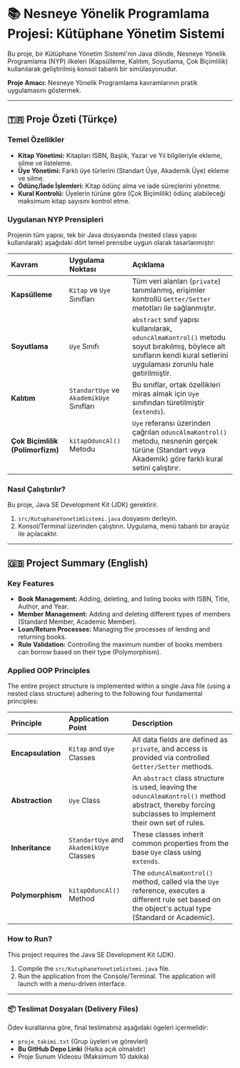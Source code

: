 # 📚 Nesneye Yönelik Programlama Projesi: Kütüphane Yönetim Sistemi

Bu proje, bir Kütüphane Yönetim Sistemi'nin Java dilinde, Nesneye Yönelik Programlama (NYP) ilkeleri (Kapsülleme, Kalıtım, Soyutlama, Çok Biçimlilik) kullanılarak geliştirilmiş konsol tabanlı bir simülasyonudur.

**Proje Amacı:** Nesneye Yönelik Programlama kavramlarının pratik uygulamasını göstermek.

---

## 🇹🇷 Proje Özeti (Türkçe)

### Temel Özellikler
* **Kitap Yönetimi:** Kitapları ISBN, Başlık, Yazar ve Yıl bilgileriyle ekleme, silme ve listeleme.
* **Üye Yönetimi:** Farklı üye türlerini (Standart Üye, Akademik Üye) ekleme ve silme.
* **Ödünç/İade İşlemleri:** Kitap ödünç alma ve iade süreçlerini yönetme.
* **Kural Kontrolü:** Üyelerin türüne göre (Çok Biçimlilik) ödünç alabileceği maksimum kitap sayısını kontrol etme.

### Uygulanan NYP Prensipleri

Projenin tüm yapısı, tek bir Java dosyasında (nested class yapısı kullanılarak) aşağıdaki dört temel prensibe uygun olarak tasarlanmıştır:

| Kavram | Uygulama Noktası | Açıklama |
| :--- | :--- | :--- |
| **Kapsülleme** | `Kitap` ve `Uye` Sınıfları | Tüm veri alanları (`private`) tanımlanmış, erişimler kontrollü `Getter/Setter` metotları ile sağlanmıştır. |
| **Soyutlama** | `Uye` Sınıfı | `abstract` sınıf yapısı kullanılarak, `oduncAlmaKontrol()` metodu soyut bırakılmış, böylece alt sınıfların kendi kural setlerini uygulaması zorunlu hale getirilmiştir. |
| **Kalıtım** | `StandartUye` ve `AkademikUye` Sınıfları | Bu sınıflar, ortak özellikleri miras almak için `Uye` sınıfından türetilmiştir (`extends`). |
| **Çok Biçimlilik (Polimorfizm)** | `kitapOduncAl()` Metodu | `Uye` referansı üzerinden çağrılan `oduncAlmaKontrol()` metodu, nesnenin gerçek türüne (Standart veya Akademik) göre farklı kural setini çalıştırır. |

### Nasıl Çalıştırılır?

Bu proje, Java SE Development Kit (JDK) gerektirir.
1.  `src/KutuphaneYonetimSistemi.java` dosyasını derleyin.
2.  Konsol/Terminal üzerinden çalıştırın. Uygulama, menü tabanlı bir arayüz ile açılacaktır.

---

## 🇬🇧 Project Summary (English)

### Key Features
* **Book Management:** Adding, deleting, and listing books with ISBN, Title, Author, and Year.
* **Member Management:** Adding and deleting different types of members (Standard Member, Academic Member).
* **Loan/Return Processes:** Managing the processes of lending and returning books.
* **Rule Validation:** Controlling the maximum number of books members can borrow based on their type (Polymorphism).

### Applied OOP Principles

The entire project structure is implemented within a single Java file (using a nested class structure) adhering to the following four fundamental principles:

| Principle | Application Point | Description |
| :--- | :--- | :--- |
| **Encapsulation** | `Kitap` and `Uye` Classes | All data fields are defined as `private`, and access is provided via controlled `Getter/Setter` methods. |
| **Abstraction** | `Uye` Class | An `abstract` class structure is used, leaving the `oduncAlmaKontrol()` method abstract, thereby forcing subclasses to implement their own set of rules. |
| **Inheritance** | `StandartUye` and `AkademikUye` Classes | These classes inherit common properties from the base `Uye` class using `extends`. |
| **Polymorphism** | `kitapOduncAl()` Method | The `oduncAlmaKontrol()` method, called via the `Uye` reference, executes a different rule set based on the object's actual type (Standard or Academic). |

### How to Run?

This project requires the Java SE Development Kit (JDK).
1.  Compile the `src/KutuphaneYonetimSistemi.java` file.
2.  Run the application from the Console/Terminal. The application will launch with a menu-driven interface.

---

### 📦 Teslimat Dosyaları (Delivery Files)

Ödev kurallarına göre, final teslimatınız aşağıdaki ögeleri içermelidir:
* `proje_takimi.txt` (Grup üyeleri ve görevleri)
* **Bu GitHub Depo Linki** (Halka açık olmalıdır)
* Proje Sunum Videosu (Maksimum 10 dakika)
